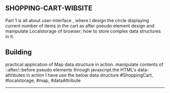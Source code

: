 ## SHOPPING-CART-WIBSITE

Part 1  is all about user-interface , where I design the circle displaying current number of items in the cart as after pseudo element  design and manipulate Localstorage of browser; how to store complex data structures in it.

## Building

 practical application of Map data structure in action.
 manipulate contents of ::after/::before pseudo elements through javascript.the HTML's data-attributes in action
       I have use the below data structure
 #ShoppingCart,  #localstorage, #map, #dataAttribute

 ****
 ## 
